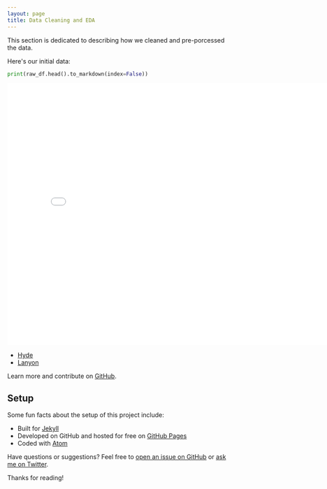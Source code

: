 ```yaml
---
layout: page
title: Data Cleaning and EDA
---
```


<p class="message">
  This section is dedicated to describing how we cleaned and pre-porcessed the data.
</p>


Here's our initial data:

```py
print(raw_df.head().to_markdown(index=False))
```

<iframe src="assets/raw_head.html" width=800 height=600 frameBorder=0></iframe>

* [Hyde](http://hyde.getpoole.com)
* [Lanyon](http://lanyon.getpoole.com)

Learn more and contribute on [GitHub](https://github.com/poole).

## Setup

Some fun facts about the setup of this project include:

* Built for [Jekyll](https://jekyllrb.com)
* Developed on GitHub and hosted for free on [GitHub Pages](https://pages.github.com)
* Coded with [Atom](https://atom.io)

Have questions or suggestions? Feel free to [open an issue on GitHub](https://github.com/poole/issues/new) or [ask me on Twitter](https://twitter.com/mdo).

Thanks for reading!
